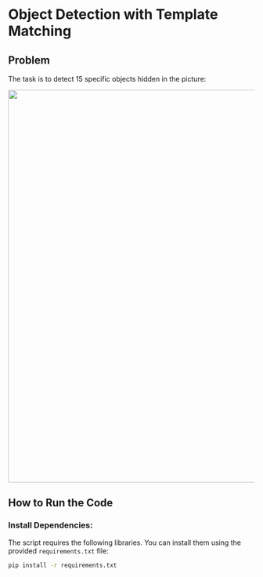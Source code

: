# Object Detection with Template Matching

## Problem
The task is to detect 15 specific objects hidden in the picture:

<img src="https://github.com/user-attachments/assets/e17c6d42-4f8f-431f-b2b1-816112132414" width="800" />

## How to Run the Code

### Install Dependencies:
The script requires the following libraries. You can install them using the provided `requirements.txt` file:
```bash
pip install -r requirements.txt
